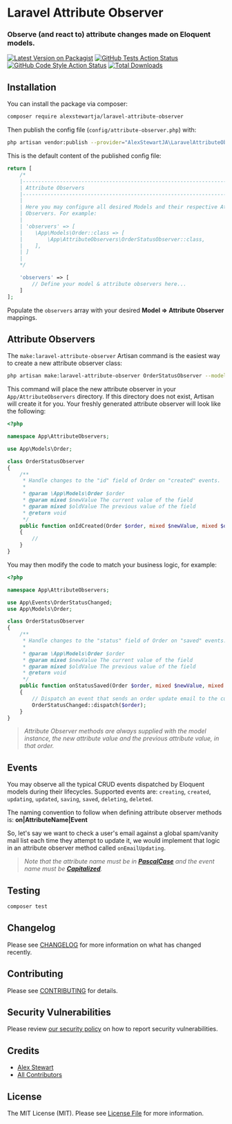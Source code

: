 # Laravel Attribute Observer

### Observe (and react to) attribute changes made on Eloquent models.

[![Latest Version on Packagist](https://img.shields.io/packagist/v/alexstewartja/laravel-attribute-observer.svg?style=flat-square)](https://packagist.org/packages/alexstewartja/laravel-attribute-observer)
[![GitHub Tests Action Status](https://img.shields.io/github/workflow/status/alexstewartja/laravel-attribute-observer/run-tests?label=tests)](https://github.com/alexstewartja/laravel-attribute-observer/actions?query=workflow%3Arun-tests+branch%3Amain)
[![GitHub Code Style Action Status](https://img.shields.io/github/workflow/status/alexstewartja/laravel-attribute-observer/Check%20&%20fix%20styling?label=code%20style)](https://github.com/alexstewartja/laravel-attribute-observer/actions?query=workflow%3A"Check+%26+fix+styling"+branch%3Amain)
[![Total Downloads](https://img.shields.io/packagist/dt/alexstewartja/laravel-attribute-observer.svg?style=flat-square)](https://packagist.org/packages/alexstewartja/laravel-attribute-observer)

## Installation

You can install the package via composer:

```bash
composer require alexstewartja/laravel-attribute-observer
```

Then publish the config file (`config/attribute-observer.php`) with:
```bash
php artisan vendor:publish --provider="AlexStewartJA\LaravelAttributeObserver\LaravelAttributeObserverServiceProvider"
```

This is the default content of the published config file:

```php
return [
    /*
    |--------------------------------------------------------------------------
    | Attribute Observers
    |--------------------------------------------------------------------------
    |
    | Here you may configure all desired Models and their respective Attribute
    | Observers. For example:
    |
    | 'observers' => [
    |    \App\Models\Order::class => [
    |        \App\AttributeObservers\OrderStatusObserver::class,
    |    ],
    | ]
    |
    */

    'observers' => [
        // Define your model & attribute observers here...
    ]
];
```

Populate the `observers` array with your desired **Model => Attribute Observer** mappings.

## Attribute Observers

The `make:laravel-attribute-observer` Artisan command is the easiest way to create a new attribute observer class:

```bash
php artisan make:laravel-attribute-observer OrderStatusObserver --model=Order
```

This command will place the new attribute observer in your `App/AttributeObservers` directory. If this directory does not exist,
Artisan will create it for you. Your freshly generated attribute observer will look like the following:

```php
<?php

namespace App\AttributeObservers;

use App\Models\Order;

class OrderStatusObserver
{
    /**
     * Handle changes to the "id" field of Order on "created" events.
     *
     * @param \App\Models\Order $order
     * @param mixed $newValue The current value of the field
     * @param mixed $oldValue The previous value of the field
     * @return void
     */
    public function onIdCreated(Order $order, mixed $newValue, mixed $oldValue)
    {
        //
    }
}
```

You may then modify the code to match your business logic, for example:

```php
<?php

namespace App\AttributeObservers;

use App\Events\OrderStatusChanged;
use App\Models\Order;

class OrderStatusObserver
{
    /**
     * Handle changes to the "status" field of Order on "saved" events.
     *
     * @param \App\Models\Order $order
     * @param mixed $newValue The current value of the field
     * @param mixed $oldValue The previous value of the field
     * @return void
     */
    public function onStatusSaved(Order $order, mixed $newValue, mixed $oldValue)
    {
        // Dispatch an event that sends an order update email to the customer
        OrderStatusChanged::dispatch($order);
    }
}
```

> _Attribute Observer methods are always supplied with the model instance, the new attribute value and the previous attribute
value, in that order._

## Events

You may observe all the typical CRUD events dispatched by Eloquent models during their lifecycles. Supported events are:
`creating`, `created`, `updating`, `updated`, `saving`, `saved`, `deleting`, `deleted`.

The naming convention to follow when defining attribute observer methods is: **on|AttributeName|Event**

So, let's say we want to check a user's email against a global spam/vanity mail list each time they attempt to update it,
we would implement that logic in an attribute observer method called `onEmailUpdating`.

> _Note that the attribute name must be in **[PascalCase](https://techterms.com/definition/pascalcase)** and the
> event name must be **[Capitalized](https://wikipedia.org/wiki/Capitalization)**._

## Testing

```bash
composer test
```

## Changelog

Please see [CHANGELOG](CHANGELOG.md) for more information on what has changed recently.

## Contributing

Please see [CONTRIBUTING](.github/CONTRIBUTING.md) for details.

## Security Vulnerabilities

Please review [our security policy](../../security/policy) on how to report security vulnerabilities.

## Credits

- [Alex Stewart](https://github.com/alexstewartja)
- [All Contributors](../../contributors)

## License

The MIT License (MIT). Please see [License File](LICENSE.md) for more information.
